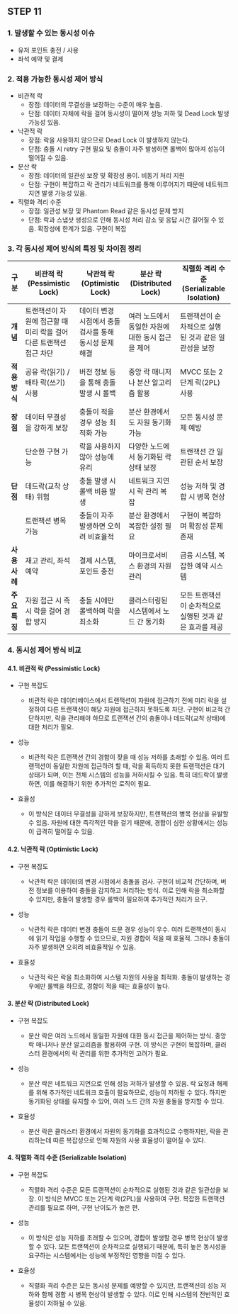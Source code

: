 ## STEP 11

### 1. 발생할 수 있는 동시성 이슈
- 유저 포인트 충전 / 사용
- 좌석 예약 및 결제

### 2. 적용 가능한 동시성 제어 방식
- 비관적 락
  - 장점: 데이터의 무결성을 보장하는 수준이 매우 높음.
  - 단점: 데이터 자체에 락을 걸어 동시성이 떨어져 성능 저하 및 Dead Lock 발생 가능성 있음.
- 낙관적 락
  - 장점: 락을 사용하지 않으므로 Dead Lock 이 발생하지 않는다.
  - 단점: 충돌 시 retry 구현 필요 및 충돌이 자주 발생하면 롤백이 많아져 성능이 떨어질 수 있음.
- 분산 락
  - 장점: 데이터의 일관성 보장 및 확장성 용이. 비동기 처리 지원
  - 단점: 구현이 복잡하고 락 관리가 네트워크를 통해 이루어지기 때문에 네트워크 지연 발생 가능성 있음.
- 직렬화 격리 수준
  - 장점: 일관성 보장 및 Phantom Read 같은 동시성 문제 방지
  - 단점: 락과 스냅샷 생성으로 인해 동시성 처리 감소 및 응답 시간 길어질 수 있음. 확장성에 한계가 있음. 구현이 복잡

### 3. 각 동시성 제어 방식의 특징 및 차이점 정리
| 구분                | 비관적 락 (Pessimistic Lock)                                       | 낙관적 락 (Optimistic Lock)                                         | 분산 락 (Distributed Lock)                                 | 직렬화 격리 수준 (Serializable Isolation)                     |
|---------------------|--------------------------------------------------------------------|---------------------------------------------------------------------|-----------------------------------------------------------|----------------------------------------------------------------|
| **개념**            | 트랜잭션이 자원에 접근할 때 미리 락을 걸어 다른 트랜잭션 접근 차단 | 데이터 변경 시점에서 충돌 검사를 통해 동시성 문제 해결              | 여러 노드에서 동일한 자원에 대한 동시 접근을 제어           | 트랜잭션이 순차적으로 실행된 것과 같은 일관성을 보장           |
| **적용 방식**       | 공유 락(읽기) / 배타 락(쓰기) 사용                                | 버전 정보 등을 통해 충돌 발생 시 롤백                              | 중앙 락 매니저나 분산 알고리즘 활용                         | MVCC 또는 2단계 락(2PL) 사용                                  |
| **장점**            | 데이터 무결성을 강하게 보장                                       | 충돌이 적을 경우 성능 최적화 가능                                   | 분산 환경에서도 자원 동기화 가능                             | 모든 동시성 문제 예방                                          |
|                     | 단순한 구현 가능                                                  | 락을 사용하지 않아 성능에 유리                                     | 다양한 노드에서 동기화된 락 상태 보장                        | 트랜잭션 간 일관된 순서 보장                                   |
| **단점**            | 데드락(교착 상태) 위험                                            | 충돌 발생 시 롤백 비용 발생                                        | 네트워크 지연 시 락 관리 복잡                                | 성능 저하 및 경합 시 병목 현상                                 |
|                     | 트랜잭션 병목 가능                                                | 충돌이 자주 발생하면 오히려 비효율적                                | 분산 환경에서 복잡한 설정 필요                              | 구현이 복잡하며 확장성 문제 존재                               |
| **사용 사례**       | 재고 관리, 좌석 예약                                              | 결제 시스템, 포인트 충전                                           | 마이크로서비스 환경의 자원 관리                              | 금융 시스템, 복잡한 예약 시스템                                |
| **주요 특징**       | 자원 접근 시 즉시 락을 걸어 경합 방지                              | 충돌 시에만 롤백하며 락을 최소화                                   | 클러스터링된 시스템에서 노드 간 동기화                      | 모든 트랜잭션이 순차적으로 실행된 것과 같은 효과를 제공         |


### 4. 동시성 제어 방식 비교

#### 4.1. 비관적 락 (Pessimistic Lock)
- 구현 복잡도
  - 비관적 락은 데이터베이스에서 트랜잭션이 자원에 접근하기 전에 미리 락을 설정하여 다른 트랜잭션이 해당 자원에 접근하지 못하도록 차단. 구현이 비교적 간단하지만, 락을 관리해야 하므로 트랜잭션 간의 충돌이나 데드락(교착 상태)에 대한 처리가 필요.

- 성능
  - 비관적 락은 트랜잭션 간의 경합이 잦을 때 성능 저하를 초래할 수 있음. 여러 트랜잭션이 동일한 자원에 접근하려 할 때, 락을 획득하지 못한 트랜잭션은 대기 상태가 되며, 이는 전체 시스템의 성능을 저하시킬 수 있음. 특히 데드락이 발생하면, 이를 해결하기 위한 추가적인 로직이 필요.

- 효율성
  - 이 방식은 데이터 무결성을 강하게 보장하지만, 트랜잭션의 병목 현상을 유발할 수 있음. 자원에 대한 즉각적인 락을 걸기 때문에, 경합이 심한 상황에서는 성능이 급격히 떨어질 수 있음.

#### 4.2. 낙관적 락 (Optimistic Lock)
- 구현 복잡도
  - 낙관적 락은 데이터의 변경 시점에서 충돌을 검사. 구현이 비교적 간단하며, 버전 정보를 이용하여 충돌을 감지하고 처리하는 방식. 이로 인해 락을 최소화할 수 있지만, 충돌이 발생할 경우 롤백이 필요하여 추가적인 처리가 요구.

- 성능
  - 낙관적 락은 데이터 변경 충돌이 드문 경우 성능이 우수. 여러 트랜잭션이 동시에 읽기 작업을 수행할 수 있으므로, 자원 경합이 적을 때 효율적. 그러나 충돌이 자주 발생하면 오히려 비효율적일 수 있음.

- 효율성
  - 낙관적 락은 락을 최소화하여 시스템 자원의 사용을 최적화. 충돌이 발생하는 경우에만 롤백을 하므로, 경합이 적을 때는 효율성이 높다.

#### 3. 분산 락 (Distributed Lock)
- 구현 복잡도
  - 분산 락은 여러 노드에서 동일한 자원에 대한 동시 접근을 제어하는 방식. 중앙 락 매니저나 분산 알고리즘을 활용하여 구현. 이 방식은 구현이 복잡하며, 클러스터 환경에서의 락 관리를 위한 추가적인 고려가 필요.

- 성능
  - 분산 락은 네트워크 지연으로 인해 성능 저하가 발생할 수 있음. 락 요청과 해제를 위해 추가적인 네트워크 호출이 필요하므로, 성능이 저하될 수 있다. 하지만 동기화된 상태를 유지할 수 있어, 여러 노드 간의 자원 충돌을 방지할 수 있다.

- 효율성
  - 분산 락은 클러스터 환경에서 자원의 동기화를 효과적으로 수행하지만, 락을 관리하는데 따른 복잡성으로 인해 자원의 사용 효율성이 떨어질 수 있다.

#### 4. 직렬화 격리 수준 (Serializable Isolation)
- 구현 복잡도
  - 직렬화 격리 수준은 모든 트랜잭션이 순차적으로 실행된 것과 같은 일관성을 보장. 이 방식은 MVCC 또는 2단계 락(2PL)을 사용하여 구현. 복잡한 트랜잭션 관리를 필요로 하며, 구현 난이도가 높은 편.

- 성능
  - 이 방식은 성능 저하를 초래할 수 있으며, 경합이 발생할 경우 병목 현상이 발생할 수 있다. 모든 트랜잭션이 순차적으로 실행되기 때문에, 특히 높은 동시성을 요구하는 시스템에서는 성능에 부정적인 영향을 미칠 수 있다.

- 효율성
  - 직렬화 격리 수준은 모든 동시성 문제를 예방할 수 있지만, 트랜잭션의 성능 저하와 함께 경합 시 병목 현상이 발생할 수 있다. 이로 인해 시스템의 전반적인 효율성이 저하될 수 있음.

